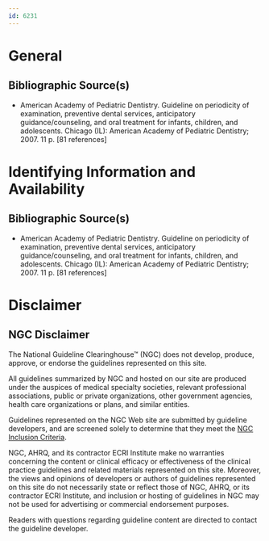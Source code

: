 ```yaml
---
id: 6231
---
```


# General

## Bibliographic Source(s)

- American Academy of Pediatric Dentistry. Guideline on periodicity of examination, preventive dental services, anticipatory guidance/counseling, and oral treatment for infants, children, and adolescents. Chicago (IL): American Academy of Pediatric Dentistry; 2007. 11 p. [81 references]

# Identifying Information and Availability

## Bibliographic Source(s)

- American Academy of Pediatric Dentistry. Guideline on periodicity of examination, preventive dental services, anticipatory guidance/counseling, and oral treatment for infants, children, and adolescents. Chicago (IL): American Academy of Pediatric Dentistry; 2007. 11 p. [81 references]

# Disclaimer

## NGC Disclaimer

The National Guideline Clearinghouse™ (NGC) does not develop, produce, approve, or endorse the guidelines represented on this site.

All guidelines summarized by NGC and hosted on our site are produced under the auspices of medical specialty societies, relevant professional associations, public or private organizations, other government agencies, health care organizations or plans, and similar entities.

Guidelines represented on the NGC Web site are submitted by guideline developers, and are screened solely to determine that they meet the [NGC Inclusion Criteria](/help-and-about/summaries/inclusion-criteria).

NGC, AHRQ, and its contractor ECRI Institute make no warranties concerning the content or clinical efficacy or effectiveness of the clinical practice guidelines and related materials represented on this site. Moreover, the views and opinions of developers or authors of guidelines represented on this site do not necessarily state or reflect those of NGC, AHRQ, or its contractor ECRI Institute, and inclusion or hosting of guidelines in NGC may not be used for advertising or commercial endorsement purposes.

Readers with questions regarding guideline content are directed to contact the guideline developer.

